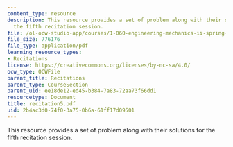 ```yaml
---
content_type: resource
description: This resource provides a set of problem along with their solutions for
  the fifth recitation session.
file: /ol-ocw-studio-app/courses/1-060-engineering-mechanics-ii-spring-2006/2b4ac3d074f03a750b6a61ff17d09501_recitation5.pdf
file_size: 776176
file_type: application/pdf
learning_resource_types:
- Recitations
license: https://creativecommons.org/licenses/by-nc-sa/4.0/
ocw_type: OCWFile
parent_title: Recitations
parent_type: CourseSection
parent_uid: ee18de12-ed45-b384-7a83-72aa73f66dd1
resourcetype: Document
title: recitation5.pdf
uid: 2b4ac3d0-74f0-3a75-0b6a-61ff17d09501
---
```

This resource provides a set of problem along with their solutions for the fifth recitation session.